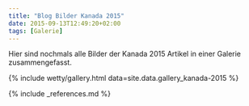 ```yaml
---
title: "Blog Bilder Kanada 2015"
date: 2015-09-13T12:49:20+02:00
tags: [Galerie]
---
```

Hier sind nochmals alle Bilder der Kanada 2015 Artikel in einer Galerie zusammengefasst.

{% include wetty/gallery.html data=site.data.gallery_kanada-2015 %}

{% include _references.md %}